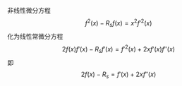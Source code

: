 非线性微分方程
$$
f^2(x)-R_sf(x)=x^2f'^2(x)
$$
化为线性常微分方程
$$
2f(x)f'(x)-R_sf'(x)=f'^2(x)+2xf'(x)f''(x)
$$
即
$$
2f(x)-R_s=f'(x)+2xf''(x)
$$
<!--stackedit_data:
eyJoaXN0b3J5IjpbLTkxNzk3NDY3LC0yMTIxODkyNTUxXX0=
-->